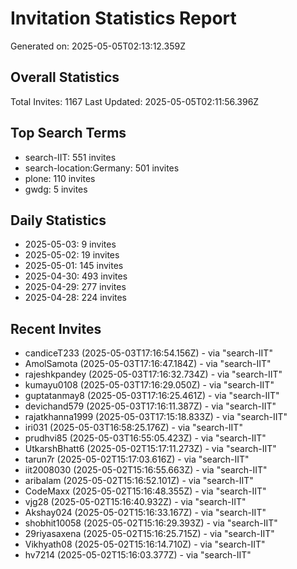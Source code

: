 # Invitation Statistics Report
Generated on: 2025-05-05T02:13:12.359Z

## Overall Statistics
Total Invites: 1167
Last Updated: 2025-05-05T02:11:56.396Z

## Top Search Terms
- search-IIT: 551 invites
- search-location:Germany: 501 invites
- plone: 110 invites
- gwdg: 5 invites

## Daily Statistics
- 2025-05-03: 9 invites
- 2025-05-02: 19 invites
- 2025-05-01: 145 invites
- 2025-04-30: 493 invites
- 2025-04-29: 277 invites
- 2025-04-28: 224 invites

## Recent Invites
- candiceT233 (2025-05-03T17:16:54.156Z) - via "search-IIT"
- AmolSamota (2025-05-03T17:16:47.184Z) - via "search-IIT"
- rajeshkpandey (2025-05-03T17:16:32.734Z) - via "search-IIT"
- kumayu0108 (2025-05-03T17:16:29.050Z) - via "search-IIT"
- guptatanmay8 (2025-05-03T17:16:25.461Z) - via "search-IIT"
- devichand579 (2025-05-03T17:16:11.387Z) - via "search-IIT"
- rajatkhanna1999 (2025-05-03T17:15:18.833Z) - via "search-IIT"
- iri031 (2025-05-03T16:58:25.176Z) - via "search-IIT"
- prudhvi85 (2025-05-03T16:55:05.423Z) - via "search-IIT"
- UtkarshBhatt6 (2025-05-02T15:17:11.273Z) - via "search-IIT"
- tarun7r (2025-05-02T15:17:03.616Z) - via "search-IIT"
- iit2008030 (2025-05-02T15:16:55.663Z) - via "search-IIT"
- aribalam (2025-05-02T15:16:52.101Z) - via "search-IIT"
- CodeMaxx (2025-05-02T15:16:48.355Z) - via "search-IIT"
- vjg28 (2025-05-02T15:16:40.932Z) - via "search-IIT"
- Akshay024 (2025-05-02T15:16:33.167Z) - via "search-IIT"
- shobhit10058 (2025-05-02T15:16:29.393Z) - via "search-IIT"
- 29riyasaxena (2025-05-02T15:16:25.715Z) - via "search-IIT"
- Vikhyath08 (2025-05-02T15:16:14.710Z) - via "search-IIT"
- hv7214 (2025-05-02T15:16:03.377Z) - via "search-IIT"